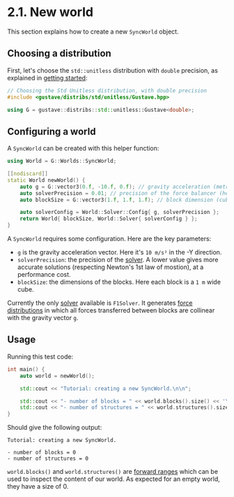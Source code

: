 # 2.1. New world

This section explains how to create a new `SyncWorld` object.

## Choosing a distribution

First, let's choose the `std::unitless` distribution with `double` precision, as explained in [getting started](../../01-getting-started/index.md):

```c++
// Choosing the Std Unitless distribution, with double precision
#include <gustave/distribs/std/unitless/Gustave.hpp>

using G = gustave::distribs::std::unitless::Gustave<double>;
```

## Configuring a world

A `SyncWorld` can be created with this helper function:

```c++
using World = G::Worlds::SyncWorld;

[[nodiscard]]
static World newWorld() {
    auto g = G::vector3(0.f, -10.f, 0.f); // gravity acceleration (metre/second²).
    auto solverPrecision = 0.01; // precision of the force balancer (here 1%).
    auto blockSize = G::vector3(1.f, 1.f, 1.f); // block dimension (cube with 1m edge).

    auto solverConfig = World::Solver::Config{ g, solverPrecision };
    return World{ blockSize, World::Solver{ solverConfig } };
}
```

A `SyncWorld` requires some configuration. Here are the key parameters:

- `g` is the gravity acceleration vector. Here it's `10 m/s²` in the -Y direction.
- `solverPrecision`: the precision of the [solver](../../../lexicon.md#solver). A lower value gives more accurate solutions (respecting Newton's 1st law of mostion), at a performance cost.
- `blockSize`: the dimensions of the blocks. Here each block is a `1 m` wide cube.

Currently the only [solver](../../../lexicon.md#solver) available is `F1Solver`. It generates [force distributions](../../../lexicon.md#force-distribution) in which all forces transferred between blocks are collinear with the gravity vector `g`.

## Usage

Running this test code:

```c++
int main() {
    auto world = newWorld();

    std::cout << "Tutorial: creating a new SyncWorld.\n\n";

    std::cout << "- number of blocks = " << world.blocks().size() << '\n';
    std::cout << "- number of structures = " << world.structures().size() << '\n';
}
```

Should give the following output:

```
Tutorial: creating a new SyncWorld.

- number of blocks = 0
- number of structures = 0
```

`world.blocks()` and `world.structures()` are [forward ranges](https://en.cppreference.com/w/cpp/ranges/forward_range) which can be used to inspect the content of our world. As expected for an empty world, they have a size of 0.
